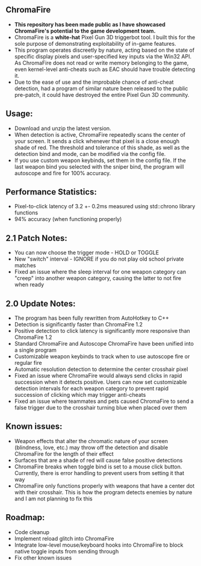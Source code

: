 ChromaFire
------------------------------------------------------------------
- **This repository has been made **public** as I have
showcased ChromaFire's potential to the game development team.**
- ChromaFire is a **white-hat** Pixel Gun 3D triggerbot tool. I
built this for the sole purpose of demonstrating exploitability of
in-game features.
- This program operates discreetly by nature, acting based on the
state of specific display pixels and user-specified key inputs via
the Win32 API. As ChromaFire does not read or write memory
belonging to the game, even kernel-level anti-cheats such as EAC
should have trouble detecting it.
- Due to the ease of use and the improbable chance of anti-cheat
detection, had a program of similar nature been released to the
public pre-patch, it could have destroyed the entire Pixel Gun 3D
community.

Usage:
------------------------------------------------------------------
- Download and unzip the latest version.
- When detection is active, ChromaFire repeatedly scans the center 
of your screen. It sends a click whenever that pixel is a close 
enough shade of red. The threshold and tolerance of this shade, as
well as the detection bind and mode, can be modified via the 
config file.
- If you use custom weapon keybinds, set them in the config file.
If the last weapon bind you selected with the sniper bind, the 
program will autoscope and fire for 100% accuracy.

Performance Statistics:
------------------------------------------------------------------
- Pixel-to-click latency of 3.2 +- 0.2ms measured using std::chrono
library functions
- 94% accuracy (when functioning properly)

2.1 Patch Notes:
------------------------------------------------------------------
- You can now choose the trigger mode - HOLD or TOGGLE
- New "switch" interval - IGNORE if you do not play old school
private matches
- Fixed an issue where the sleep interval for one weapon category 
can "creep" into another weapon category, causing the latter to not 
fire when ready

2.0 Update Notes:
------------------------------------------------------------------
- The program has been fully rewritten from AutoHotkey to C++
- Detection is significantly faster than ChromaFire 1.2
- Positive detection to click latency is significantly more 
responsive than ChromaFire 1.2
- Standard ChromaFire and Autoscope ChromaFire have been unified
into a single program
- Customizable weapon keybinds to track when to use autoscope fire
or regular fire
- Automatic resolution detection to determine the center crosshair
pixel
- Fixed an issue where ChromaFire would always send clicks in rapid 
succession when it detects positive. Users can now set customizable 
detection intervals for each weapon category to prevent rapid 
succession of clicking which may trigger anti-cheats
- Fixed an issue where teammates and pets caused ChromaFire to 
send a false trigger due to the crosshair turning blue when placed 
over them
  
Known issues:
------------------------------------------------------------------
- Weapon effects that alter the chromatic nature of your screen
(blindness, love, etc.) may throw off the detection and disable
ChromaFire for the length of their effect
- Surfaces that are a shade of red will cause false positive
detections
- ChromaFire breaks when toggle bind is set to a mouse click 
button. Currently, there is error handling to prevent users from 
setting it that way
- ChromaFire only functions properly with weapons that have a 
center dot with their crosshair. This is how the program detects
enemies by nature and I am not planning to fix this

Roadmap:
------------------------------------------------------------------
- Code cleanup
- Implement reload glitch into ChromaFire
- Integrate low-level mouse/keyboard hooks into ChromaFire to
block native toggle inputs from sending through
- Fix other known issues
